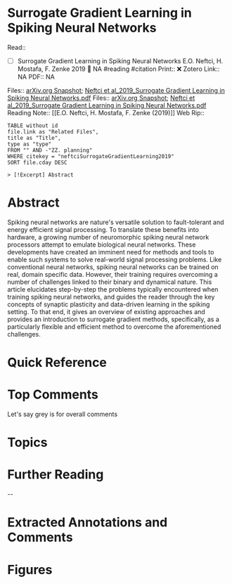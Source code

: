 

# Surrogate Gradient Learning in Spiking Neural Networks
Read:: 
- [ ] Surrogate Gradient Learning in Spiking Neural Networks E.O. Neftci, H. Mostafa, F. Zenke 2019 🛫 NA #reading #citation
Print::  ❌
Zotero Link:: NA
PDF:: NA

Files:: [arXiv.org Snapshot](file:///C:%5CUsers%5Cmichaelt%5CInsync%5Cm@tarlton.info%5CGoogle%20Drive%5C06.%20Zotero%5Cstorage%5CJRME8TJU%5C1901.html); [Neftci et al_2019_Surrogate Gradient Learning in Spiking Neural Networks.pdf](file:///C:%5CUsers%5Cmichaelt%5CInsync%5Cm@tarlton.info%5CGoogle%20Drive%5C06.%20Zotero%5Cstorage_new%5CarXiv_2019%5CNeftci%20et%20al_2019_Surrogate%20Gradient%20Learning%20in%20Spiking%20Neural%20Networks.pdf)
Files:: [arXiv.org Snapshot](file:////home/michaelt/Insync/m@tarlton.info/Google%20Drive/06.%20Zotero/storage/JRME8TJU/1901.html); [Neftci et al_2019_Surrogate Gradient Learning in Spiking Neural Networks.pdf](file:////home/michaelt/Insync/m@tarlton.info/Google%20Drive/06.%20Zotero/storage/E2QN7C5R/Neftci%20et%20al_2019_Surrogate%20Gradient%20Learning%20in%20Spiking%20Neural%20Networks.pdf)
Reading Note:: [[E.O. Neftci, H. Mostafa, F. Zenke (2019)]]
Web Rip:: 

```dataview
TABLE without id
file.link as "Related Files",
title as "Title",
type as "type"
FROM "" AND -"ZZ. planning"
WHERE citekey = "neftciSurrogateGradientLearning2019" 
SORT file.cday DESC

> [!Excerpt] Abstract
```

# Abstract
Spiking neural networks are nature's versatile solution to fault-tolerant and energy efficient signal processing. To translate these benefits into hardware, a growing number of neuromorphic spiking neural network processors attempt to emulate biological neural networks. These developments have created an imminent need for methods and tools to enable such systems to solve real-world signal processing problems. Like conventional neural networks, spiking neural networks can be trained on real, domain specific data. However, their training requires overcoming a number of challenges linked to their binary and dynamical nature. This article elucidates step-by-step the problems typically encountered when training spiking neural networks, and guides the reader through the key concepts of synaptic plasticity and data-driven learning in the spiking setting. To that end, it gives an overview of existing approaches and provides an introduction to surrogate gradient methods, specifically, as a particularly flexible and efficient method to overcome the aforementioned challenges.

# Quick Reference


# Top Comments

Let's say grey is for overall comments


# Topics


# Further Reading 
 

--
# Extracted Annotations and Comments


# Figures